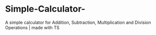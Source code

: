 # Simple-Calculator-
A simple calculator for Addition, Subtraction, Multiplication and Division Operations | made with TS 
